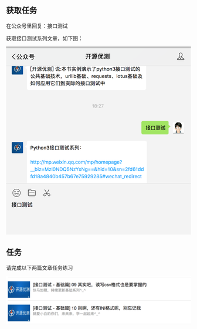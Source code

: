 ## 获取任务

在公众号里回复：接口测试

获取接口测试系列文章，如下图：

![任务](images/three-1.png)

## 任务

请完成以下两篇文章任务练习

![任务](images/three-csv.png)
